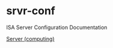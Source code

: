 # srvr-conf
ISA Server Configuration Documentation

[Server (computing)](https://en.wikipedia.org/wiki/Server_(computing))
